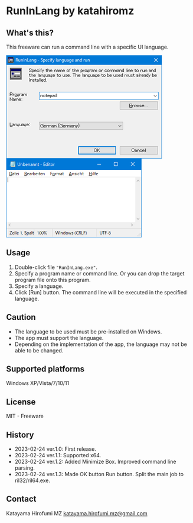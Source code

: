 # RunInLang by katahiromz

## What's this?

This freeware can run a command line with a specific UI language.

<img src="images/screenshot2.png" alt="" align="center" />

<img src="images/notepad2.png" alt="" align="center" />

## Usage

1. Double-click file `"RunInLang.exe"`.
2. Specify a program name or command line. Or you can drop the target program file onto this program.
3. Specify a language.
4. Click [Run] button. The command line will be executed in the specified language.

## Caution

* The language to be used must be pre-installed on Windows.
* The app must support the language.
* Depending on the implementation of the app, the language may not be able to be changed.

## Supported platforms

Windows XP/Vista/7/10/11

## License

MIT - Freeware

## History

- 2023-02-24 ver.1.0: First release.
- 2023-02-24 ver.1.1: Supported x64.
- 2023-02-24 ver.1.2: Added Minimize Box. Improved command line parsing.
- 2023-02-24 ver.1.3: Made OK button Run button. Split the main job to ril32/ril64.exe.

## Contact

Katayama Hirofumi MZ
katayama.hirofumi.mz@gmail.com
